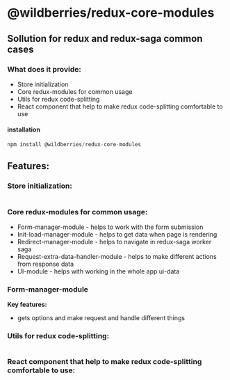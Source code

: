 # @wildberries/redux-core-modules

## Sollution for redux and redux-saga common cases

### What does it provide:

- Store initialization
- Core redux-modules for common usage 
- Utils for redux code-splitting
- React component that help to make redux code-splitting comfortable to use


#### installation

```javascript
npm install @wildberries/redux-core-modules
```

## Features:

### Store initialization:

```

```

### Core redux-modules for common usage:

 - Form-manager-module - helps to work with the form submission
 - Init-load-manager-module - helps to get data when page is rendering
 - Redirect-manager-module - helps to navigate in redux-saga worker saga
 - Request-extra-data-handler-module - helps to make different actions from response data
 - UI-module - helps with working in the whole app ui-data

### Form-manager-module

 <b>Key features:</b>
 - gets options and make request and handle different things

### Utils for redux code-splitting:

```

```

### React component that help to make redux code-splitting comfortable to use:

```

```